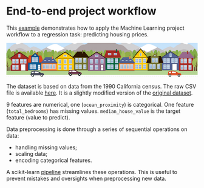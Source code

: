 # End-to-end project workflow

This [example](test_project_workflow.py) demonstrates how to apply the Machine Learning project workflow to a regression task: predicting housing prices.

[![Kaggle houses banner](images/kaggle_housesbanner.png)](https://www.kaggle.com/c/house-prices-advanced-regression-techniques/overview)

The dataset is based on data from the 1990 California census. The raw CSV file is available [here](https://raw.githubusercontent.com/bpesquet/mlcourse/main/datasets/california_housing.csv). It is a slightly modified version of the [original dataset](https://www.dcc.fc.up.pt/%7Eltorgo/Regression/cal_housing.html).

9 features are numerical, one (`ocean_proximity`) is categorical. One feature (`total_bedrooms`) has missing values. `median_house_value` is the target feature (value to predict).

Data preprocessing is done through a series of sequential operations on data:

- handling missing values;
- scaling data;
- encoding categorical features.

A scikit-learn [pipeline](https://scikit-learn.org/stable/modules/compose.html#pipeline) streamlines these operations. This is useful to prevent mistakes and oversights when preprocessing new data.
